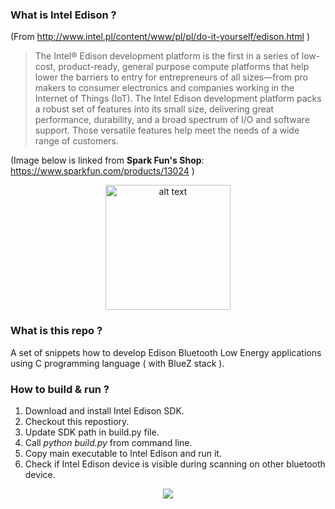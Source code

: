 ### What is Intel Edison ?
(From http://www.intel.pl/content/www/pl/pl/do-it-yourself/edison.html )
>The Intel® Edison development platform is the first in a series of low-cost, product-ready, general purpose compute platforms that help lower the barriers to entry for entrepreneurs of all sizes—from pro makers to consumer electronics and companies working in the Internet of Things (IoT). The Intel Edison development platform packs a robust set of features into its small size, delivering great performance, durability, and a broad spectrum of I/O and software support. Those versatile features help meet the needs of a wide range of customers.

(Image below is linked from **Spark Fun's Shop**: https://www.sparkfun.com/products/13024 )
<div align="center"><img src="https://cdn.sparkfun.com//assets/parts/1/0/0/1/0/13024-01.jpg" alt="alt text" width="200px"/></div>

### What is this repo ?

A set of snippets how to develop Edison Bluetooth Low Energy applications using C programming language ( with BlueZ stack ).

### How to build & run ?

1. Download and install Intel Edison SDK.
2. Checkout this repostiory.
3. Update SDK path in build.py file.
4. Call *python build.py* from command line.
5. Copy main executable to Intel Edison and run it.
6. Check if Intel Edison device is visible during scanning on other bluetooth device.


<div align="center"><img src="http://i.imgur.com/zAGqc03.png"></div>

